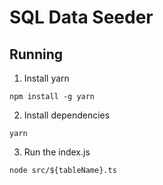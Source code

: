 # SQL Data Seeder
## Running

1. Install yarn
```
npm install -g yarn
```

2. Install dependencies
```
yarn
```

3. Run the index.js
```
node src/${tableName}.ts
```
